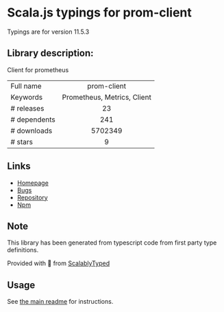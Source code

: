 
# Scala.js typings for prom-client

Typings are for version 11.5.3

## Library description:
Client for prometheus

|                    |                 |
| ------------------ | :-------------: |
| Full name          | prom-client |
| Keywords           | Prometheus, Metrics, Client |
| # releases         | 23 |
| # dependents       | 241 |
| # downloads        | 5702349 |
| # stars            | 9 |

## Links
- [Homepage](https://github.com/siimon/prom-client)
- [Bugs](https://github.com/siimon/prom-client/issues)
- [Repository](https://github.com/siimon/prom-client)
- [Npm](https://www.npmjs.com/package/prom-client)
    


## Note
This library has been generated from typescript code from first party type definitions.

Provided with :purple_heart: from [ScalablyTyped](https://github.com/oyvindberg/ScalablyTyped)

## Usage
See [the main readme](../../readme.md) for instructions.


